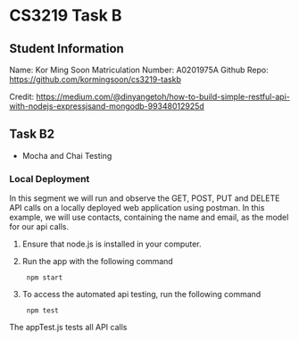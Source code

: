 # CS3219 Task B

## **Student Information**

Name: Kor Ming Soon
Matriculation Number: A0201975A
Github Repo: https://github.com/kormingsoon/cs3219-taskb

Credit: https://medium.com/@dinyangetoh/how-to-build-simple-restful-api-with-nodejs-expressjsand-mongodb-99348012925d

## **Task B2**
- Mocha and Chai Testing
  
### Local Deployment

In this segment we will run and observe the GET, POST, PUT and DELETE API calls on a locally deployed web application using postman. In this example, we will use contacts, containing the name and email, as the model for our api calls.

1. Ensure that node.js is installed in your computer.

2. Run the app with the following command

        npm start

3. To access the automated api testing, run the following command 

        npm test

The appTest.js tests all API calls 


